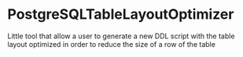 # PostgreSQLTableLayoutOptimizer
Little tool that allow a user to generate a new DDL script with the table layout optimized in order to reduce the size of a row of the table
